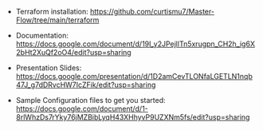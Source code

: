 * Terraform installation: https://github.com/curtismu7/Master-Flow/tree/main/terraform

* Documentation:  https://docs.google.com/document/d/19I_y2JPejllTn5xrugpn_CH2h_ig6X2bHt2XuQf2oO4/edit?usp=sharing
* Presentation Slides:  https://docs.google.com/presentation/d/1D2amCevTLONfaLGETLN1nqb47J_g7dDRvcHW7IcZFik/edit?usp=sharing

* Sample Configuration files to get you started: https://docs.google.com/document/d/1-8rlWhzDs7rYky76jMZBibLyqH43XHhyvP9UZXNm5fs/edit?usp=sharing





